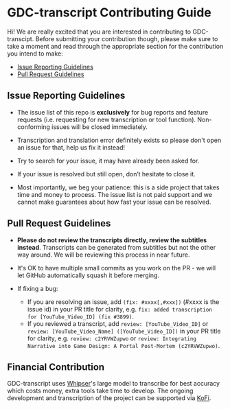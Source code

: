 # GDC-transcript Contributing Guide

Hi! We are really excited that you are interested in contributing to GDC-transcipt. Before submitting your contribution though, please make sure to take a moment and read through the appropriate section for the contribution you intend to make:

- [Issue Reporting Guidelines](#issue-reporting-guidelines)
- [Pull Request Guidelines](#pull-request-guidelines)

## Issue Reporting Guidelines

- The issue list of this repo is **exclusively** for bug reports and feature requests (i.e. requesting for new transcription or tool function). Non-conforming issues will be closed immediately.

- Transcription and translation error definitely exists so please don't open an issue for that, help us fix it instead!

- Try to search for your issue, it may have already been asked for.

- If your issue is resolved but still open, don’t hesitate to close it.

- Most importantly, we beg your patience: this is a side project that takes time and money to process. The issue list is not paid support and we cannot make guarantees about how fast your issue can be resolved.

## Pull Request Guidelines

- **Please do not review the transcripts directly, review the subtitles instead**. Transcripts can be generated from subtitles but not the other way around. We will be reviewing this process in near future.

- It's OK to have multiple small commits as you work on the PR - we will let GitHub automatically squash it before merging.

- If fixing a bug:
  - If you are resolving an issue, add `(fix: #xxxx[,#xxx])` (#xxxx is the issue id) in your PR title for clarity, e.g. `fix: added transcription for [YouTube_Video_ID] (fix #3899)`.
  - If you reviewed a transcript, add `review: [YouTube_Video_ID]` or `review: [YouTube_Video_Name] ([YouTube_Video_ID])` in your PR title for clarity, e.g. `review: c2YRVWZupwo` or `review: Integrating Narrative into Game Design: A Portal Post-Mortem (c2YRVWZupwo)`.

## Financial Contribution

GDC-transcript uses [Whipser](https://github.com/openai/whisper)'s large model to transcribe for best accuracy which costs money, extra tools take time to develop. The ongoing development and transcription of the project can be supported via [KoFi](https://ko-fi.com/dkliao).
